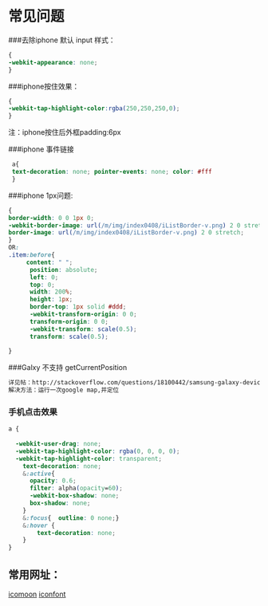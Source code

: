 
# 常见问题

###去除iphone 默认 input 样式：
```css
{
-webkit-appearance: none;
}
```
###iphone按住效果：
```css
{
-webkit-tap-highlight-color:rgba(250,250,250,0); 
}
```
注：iphone按住后外框padding:6px

###iphone 事件链接
```css
 a{
 text-decoration: none; pointer-events: none; color: #fff 
 }
 ```
###iphone 1px问题:
```css
{
border-width: 0 0 1px 0;
-webkit-border-image: url(/m/img/index0408/iListBorder-v.png) 2 0 stretch;
border-image: url(/m/img/index0408/iListBorder-v.png) 2 0 stretch;
}
OR:
.item:before{
     content: " ";
      position: absolute;
      left: 0;
      top: 0;
      width: 200%;
      height: 1px;
      border-top: 1px solid #ddd;
      -webkit-transform-origin: 0 0;
      transform-origin: 0 0;
      -webkit-transform: scale(0.5);
      transform: scale(0.5);
    
}
```

###Galxy 不支持 getCurrentPosition 
```html
详见帖：http://stackoverflow.com/questions/18100442/samsung-galaxy-devices-cant-use-geolocation-getcurrentposition
解决方法：运行一次google map,并定位
```
### 手机点击效果
```css
a {
  
  -webkit-user-drag: none;
  -webkit-tap-highlight-color: rgba(0, 0, 0, 0);
  -webkit-tap-highlight-color: transparent; 
    text-decoration: none;
    &:active{
      opacity: 0.6;
      filter: alpha(opacity=60);
      -webkit-box-shadow: none;
      box-shadow: none;
    }
    &:focus{  outline: 0 none;}
    &:hover {
        text-decoration: none;
    }
}
```

## 常用网址：
[icomoon](https://icomoon.io)
[iconfont](http://www.iconfont.cn/)
